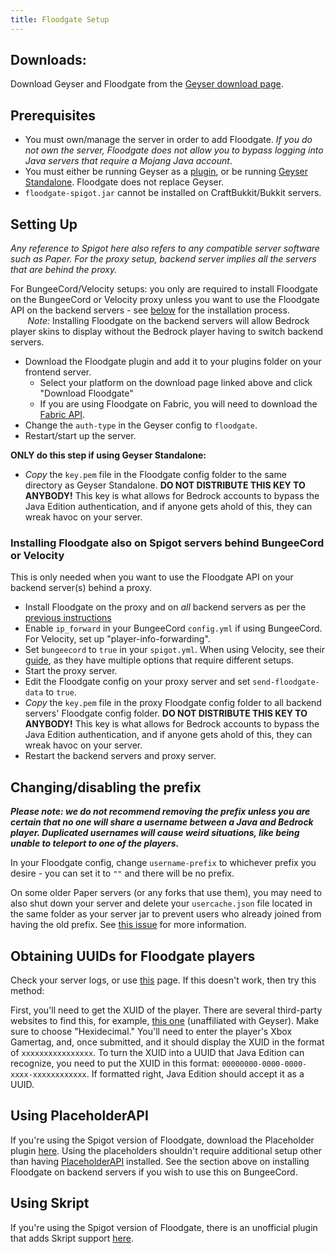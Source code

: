 ```yaml
---
title: Floodgate Setup
---
```


## Downloads:

Download Geyser and Floodgate from the [Geyser download page](https://geysermc.org/download).

## Prerequisites

- You must own/manage the server in order to add Floodgate. *If you do not own the server, Floodgate does not allow you to bypass logging into Java servers that require a Mojang Java account*.
- You must either be running Geyser as a [plugin](/geyser/setup/), or be running [Geyser Standalone](/geyser/standalone/). Floodgate does not replace Geyser.
- `floodgate-spigot.jar` cannot be installed on CraftBukkit/Bukkit servers.

## Setting Up
*Any reference to Spigot here also refers to any compatible server software such as Paper. For the proxy setup, backend server implies all the servers that are behind the proxy.*

For BungeeCord/Velocity setups: you only are required to install Floodgate on the BungeeCord or Velocity proxy unless you want to use the Floodgate API on the backend servers - see [below](#installing-floodgate-also-on-spigot-servers-behind-bungeecord-or-velocity) for the installation process.  
&nbsp;&nbsp;&nbsp;&nbsp;&nbsp;&nbsp; *Note:* Installing Floodgate on the backend servers will allow Bedrock player skins to display without the Bedrock player having to switch backend servers.

- Download the Floodgate plugin and add it to your plugins folder on your frontend server.
  - Select your platform on the download page linked above and click "Download Floodgate"
  - If you are using Floodgate on Fabric, you will need to download the [Fabric API](https://www.curseforge.com/minecraft/mc-mods/fabric-api).
- Change the `auth-type` in the Geyser config to `floodgate`.
- Restart/start up the server.

**ONLY do this step if using Geyser Standalone:**
- *Copy* the `key.pem` file in the Floodgate config folder to the same directory as Geyser Standalone. **DO NOT DISTRIBUTE THIS KEY TO ANYBODY!** This key is what allows for Bedrock accounts to bypass the Java Edition authentication, and if anyone gets ahold of this, they can wreak havoc on your server.

### Installing Floodgate also on Spigot servers behind BungeeCord or Velocity

This is only needed when you want to use the Floodgate API on your backend server(s) behind a proxy.

- Install Floodgate on the proxy and on *all* backend servers as per the [previous instructions](/floodgate/setup/)
- Enable `ip_forward` in your BungeeCord `config.yml` if using BungeeCord. For Velocity, set up "player-info-forwarding".
- Set `bungeecord` to `true` in your `spigot.yml`. When using Velocity, see their [guide](https://docs.papermc.io/velocity/player-information-forwarding), as they have multiple options that require different setups.
- Start the proxy server.
- Edit the Floodgate config on your proxy server and set `send-floodgate-data` to `true`.
- *Copy* the `key.pem` file in the proxy Floodgate config folder to all backend servers' Floodgate config folder. **DO NOT DISTRIBUTE THIS KEY TO ANYBODY!** This key is what allows for Bedrock accounts to bypass the Java Edition authentication, and if anyone gets ahold of this, they can wreak havoc on your server.
- Restart the backend servers and proxy server.

## Changing/disabling the prefix

***Please note: we do not recommend removing the prefix unless you are certain that no one will share a username between a Java and Bedrock player. Duplicated usernames will cause weird situations, like being unable to teleport to one of the players.***

In your Floodgate config, change `username-prefix` to whichever prefix you desire - you can set it to `""` and there will be no prefix.

On some older Paper servers (or any forks that use them), you may need to also shut down your server and delete your `usercache.json` file located in the same folder as your server jar to prevent users who already joined from having the old prefix. See [this issue](/floodgate/issues/#prefix-is-not-changing-on-the-server-after-changing-it-in-the-config) for more information.

## Obtaining UUIDs for Floodgate players
Check your server logs, or use [this](https://uuid.kejona.dev/) page. If this doesn't work, then try this method:

First, you'll need to get the XUID of the player. There are several third-party websites to find this, for example, [this one](https://www.cxkes.me/xbox/xuid) (unaffiliated with Geyser). Make sure to choose "Hexidecimal." You'll need to enter the player's Xbox Gamertag, and, once submitted, and it should display the XUID in the format of `xxxxxxxxxxxxxxxx`. To turn the XUID into a UUID that Java Edition can recognize, you need to put the XUID in this format: `00000000-0000-0000-xxxx-xxxxxxxxxxxx`. If formatted right, Java Edition should accept it as a UUID.

## Using PlaceholderAPI
If you're using the Spigot version of Floodgate, download the Placeholder plugin [here](https://github.com/rtm516/FloodgatePlaceholders/). Using the placeholders shouldn't require additional setup other than having [PlaceholderAPI](https://www.spigotmc.org/resources/6245/) installed. See the section above on installing Floodgate on backend servers if you wish to use this on BungeeCord.

## Using Skript
If you're using the Spigot version of Floodgate, there is an unofficial plugin that adds Skript support [here](https://github.com/Camotoy/floodgate-skript). 
